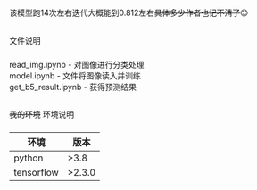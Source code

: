 #
该模型跑14次左右迭代大概能到0.812左右~~具体多少作者也记不清了~~:blush:
##
文件说明
###
read_img.ipynb - 对图像进行分类处理<br>
model.ipynb - 文件将图像读入并训练<br>
get_b5_result.ipynb - 获得预测结果

##
~~我的环境~~  环境说明
###
| 环境 | 版本 |
| ----- | ----- |
| python | >3.8 |
| tensorflow | >2.3.0 |
